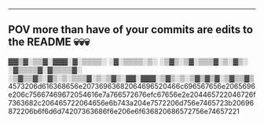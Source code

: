 
---
POV more than have of your commits are edits to the README 💀💀💀
---

▓▓▒▓░▒▒▓░▓▓▓░▓░▒▒▒▒░ ░▓░▒▒▒▒░▒░ ░▒▓▒░▒▓░▒▒▒▓░▒░▓▒░ ░▓▒▒▒▒▓░▓▒▒▒▒▓░ ░▒▓▒▒▓▒░▓▒░▒░▒▒▒▓░▒░▒▓▒░▓▓░▓▓▓░▒▓▒░▒░▒▓▒▓▒▓░▒▓▒▒▓▒
 4573206d616368656e20736963682064696520466c696567656e2065696e206c75667469672054616e7a766572676efc67656e2e204465722046726f7363682c206465722064656e6b743a204e7572206d756e7465723b20696872206b6f6d6d74207363686f6e206e6f636820686572756e74657221
